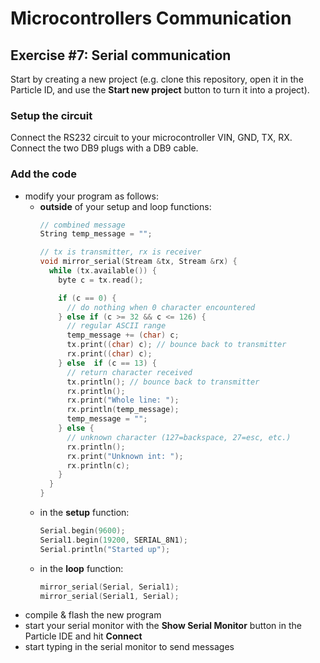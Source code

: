 # Microcontrollers Communication

## Exercise #7: Serial communication

Start by creating a new project (e.g. clone this repository, open it in the Particle ID, and use the **Start new project** button to turn it into a project).

### Setup the circuit

Connect the RS232 circuit to your microcontroller VIN, GND, TX, RX. Connect the two DB9 plugs with a DB9 cable.

### Add the code

- modify your program as follows:
  - **outside** of your setup and loop functions:
    ```C++
    // combined message
    String temp_message = "";

    // tx is transmitter, rx is receiver
    void mirror_serial(Stream &tx, Stream &rx) {
      while (tx.available()) {
        byte c = tx.read();

        if (c == 0) {
          // do nothing when 0 character encountered
        } else if (c >= 32 && c <= 126) {
          // regular ASCII range
          temp_message += (char) c;
          tx.print((char) c); // bounce back to transmitter
          rx.print((char) c);
        } else  if (c == 13) {
          // return character received
          tx.println(); // bounce back to transmitter
          rx.println();
          rx.print("Whole line: ");
          rx.println(temp_message);
          temp_message = "";
        } else {
          // unknown character (127=backspace, 27=esc, etc.)
          rx.println();
          rx.print("Unknown int: ");
          rx.println(c);
        }
      }
    }
    ```
  - in the **setup** function:
    ```C++
    Serial.begin(9600);
    Serial1.begin(19200, SERIAL_8N1);
    Serial.println("Started up");
    ```
  - in the **loop** function:
    ```C++
    mirror_serial(Serial, Serial1);
    mirror_serial(Serial1, Serial);
    ```
- compile & flash the new program
- start your serial monitor with the **Show Serial Monitor** button in the Particle IDE and hit **Connect**
- start typing in the serial monitor to send messages
